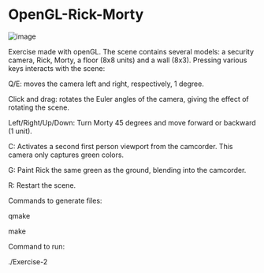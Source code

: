 # OpenGL-Rick-Morty

![image](https://user-images.githubusercontent.com/129793310/229621937-35d33512-f0d8-44ad-a78a-59e327b14b91.png)


Exercise made with openGL.
The scene contains several models: a security camera, Rick, Morty, a floor (8x8 units) and a wall (8x3).
Pressing various keys interacts with the scene:

Q/E: moves the camera left and right, respectively, 1 degree.

Click and drag: rotates the Euler angles of the camera, giving the effect of rotating the scene.

Left/Right/Up/Down: Turn Morty 45 degrees and move forward or backward (1 unit).

C: Activates a second first person viewport from the camcorder. This camera only captures green colors.

G: Paint Rick the same green as the ground, blending into the camcorder.

R: Restart the scene.

Commands to generate files:

qmake

make

Command to run:

./Exercise-2
